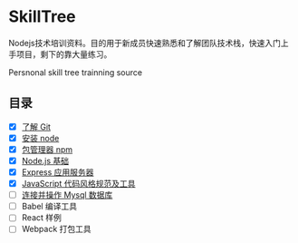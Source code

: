 # SkillTree

Nodejs技术培训资料。目的用于新成员快速熟悉和了解团队技术栈，快速入门上手项目，剩下的靠大量练习。

Persnonal skill tree trainning source

## 目录

- [x] [了解 Git](https://github.com/timnity/SkillTree/blob/master/Git/Outline.md)
- [x] [安装 node](https://github.com/timnity/SkillTree/blob/master/NodeInstall/Outline.md)
- [x] [包管理器 npm](https://github.com/timnity/SkillTree/blob/master/NPM/Outline.md)
- [x] [Node.js 基础](https://github.com/timnity/SkillTree/blob/master/NodeBase/Outline.md)
- [x] [Express 应用服务器](https://github.com/timnity/SkillTree/blob/master/ExpressServer/Outline.md)
- [x] [JavaScript 代码风格规范及工具](https://github.com/timnity/SkillTree/blob/master/CodeFormat/Outline.md)
- [ ] [连接并操作 Mysql 数据库]((https://github.com/timnity/SkillTree/blob/master/Database/Outline.md))
- [ ] Babel 编译工具
- [ ] React 样例
- [ ] Webpack 打包工具
